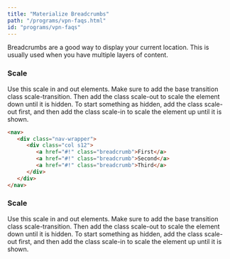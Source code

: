 ```yaml
---
title: "Materialize Breadcrumbs"
path: "/programs/vpn-faqs.html"
id: "programs/vpn-faqs"
---
```


Breadcrumbs are a good way to display your current location. This is usually used when you have multiple layers of content.

### Scale

Use this scale in and out elements. Make sure to add the base transition class scale-transition. Then add the class scale-out to scale the element down until it is hidden. To start something as hidden, add the class scale-out first, and then add the class scale-in to scale the element up until it is shown.


```html
<nav>
   <div class="nav-wrapper">
      <div class="col s12">
         <a href="#!" class="breadcrumb">First</a>
         <a href="#!" class="breadcrumb">Second</a>
         <a href="#!" class="breadcrumb">Third</a>
      </div>
   </div>
</nav>
```

### Scale

Use this scale in and out elements. Make sure to add the base transition class scale-transition. Then add the class scale-out to scale the element down until it is hidden. To start something as hidden, add the class scale-out first, and then add the class scale-in to scale the element up until it is shown.
